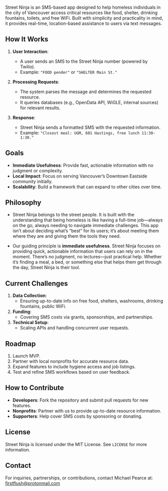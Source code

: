 
Street Ninja is an SMS-based app designed to help homeless individuals in the city of Vancouver access critical resources like food, shelter, drinking fountains, toilets, and free WiFi. Built with simplicity and practicality in mind, it provides real-time, location-based assistance to users via text messages.

## How It Works

1. **User Interaction**:
   - A user sends an SMS to the Street Ninja number (powered by Twilio).
   - Example: `"FOOD pender"` or `"SHELTER Main St."`

2. **Processing Requests**:
   - The system parses the message and determines the requested resource.
   - It queries databases (e.g., OpenData API, WiGLE, internal sources) for relevant results.

3. **Response**:
   - Street Ninja sends a formatted SMS with the requested information.
   - Example: `"Closest meal: UGM, 601 Hastings, free lunch 11:30-1:30."`


## Goals

- **Immediate Usefulness**: Provide fast, actionable information with no judgment or complexity.
- **Local Impact**: Focus on serving Vancouver’s Downtown Eastside community initially.
- **Scalability**: Build a framework that can expand to other cities over time.


## Philosophy

- Street Ninja belongs to the street people. It is built with the understanding that being homeless is like having a full-time job—always on the go, always needing to navigate immediate challenges. This app isn’t about deciding what’s “best” for its users; it’s about meeting them where they are and giving them the tools they need.

- Our guiding principle is **immediate usefulness**. Street Ninja focuses on providing quick, actionable information that users can rely on in the moment. There’s no judgment, no lectures—just practical help. Whether it’s finding a meal, a bed, or something else that helps them get through the day, Street Ninja is their tool.


## Current Challenges

1. **Data Collection**:
   - Ensuring up-to-date info on free food, shelters, washrooms, drinking fountains, public WiFi.
2. **Funding**:
   - Covering SMS costs via grants, sponsorships, and partnerships.
3. **Technical Setup**:
   - Scaling APIs and handling concurrent user requests.


## Roadmap

1. Launch MVP.
2. Partner with local nonprofits for accurate resource data.
3. Expand features to include hygiene access and job listings.
4. Test and refine SMS workflows based on user feedback.


## How to Contribute

- **Developers**: Fork the repository and submit pull requests for new features.
- **Nonprofits**: Partner with us to provide up-to-date resource information.
- **Supporters**: Help cover SMS costs by sponsoring or donating.


## License

Street Ninja is licensed under the MIT License. See `LICENSE` for more information.


## Contact

For inquiries, partnerships, or contributions, contact Michael Pearce at: firstflush@protonmail.com
